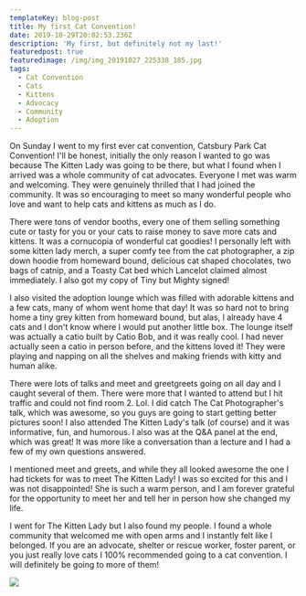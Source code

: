 ```yaml
---
templateKey: blog-post
title: My first Cat Convention!
date: 2019-10-29T20:02:53.236Z
description: 'My first, but definitely not my last!'
featuredpost: true
featuredimage: /img/img_20191027_225338_185.jpg
tags:
  - Cat Convention
  - Cats
  - Kittens
  - Advocacy
  - Community
  - Adoption
---
```

On Sunday I went to my first ever cat convention, Catsbury Park Cat Convention! I'll be honest, initially the only reason I wanted to go was because The Kitten Lady was going to be there, but what I found when I arrived was a whole community of cat advocates. Everyone I met was warm and welcoming. They were genuinely thrilled that I had joined the community. It was so encouraging to meet so many wonderful people who love and want to help cats and kittens as much as I do. 



There were tons of vendor booths, every one of them selling something cute or tasty for you or your cats to raise money to save more cats and kittens. It was a cornucopia of wonderful cat goodies! I personally left with some kitten lady merch, a super comfy tee from the cat photographer, a zip down hoodie from homeward bound, delicious cat shaped chocolates, two bags of catnip, and a Toasty Cat bed which Lancelot claimed almost immediately. I also got my copy of Tiny but Mighty signed!

 I also visited the adoption lounge which was filled with adorable kittens and a few cats, many of whom went home that day! It was so hard not to bring home a tiny grey kitten from homeward bound, but alas, I already have 4 cats and I don't know where I would put another little box. The lounge itself was actually a catio built by Catio Bob, and it was really cool. I had never actually seen a catio in person before, and the kittens loved it! They were playing and napping on all the shelves and making friends with kitty and human alike. 

There were lots of talks and meet and greetgreets going on all day and I caught several of them. There were more that I wanted to attend but I hit traffic and could not find room 2. Lol. I did catch The Cat Photographer's talk, which was awesome, so you guys are going to start getting better pictures soon! I also attended The Kitten Lady's talk (of course) and it was informative, fun, and humorous. I also was at the Q&A panel at the end, which was great! It was more like a conversation than a lecture and I had a few of my own questions answered. 

I mentioned meet and greets, and while they all looked awesome the one I had tickets for was to meet The Kitten Lady! I was so excited for this and I was not disappointed! She is such a warm person, and I am forever grateful for the opportunity to meet her and tell her in person how she changed my life. 

I went for The Kitten Lady but I also found my people. I found a whole community that welcomed me with open arms and I instantly felt like I belonged. If you are an advocate, shelter or rescue worker, foster parent, or you just really love cats I 100% recommended going to a cat convention. I will definitely be going to more of them!

![](/img/img_20191029_015240_652.jpg)
